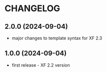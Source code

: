 CHANGELOG
=========

2.0.0 (2024-09-04)
------------------

* major changes to template syntax for XF 2.3

1.0.0 (2024-09-04)
------------------

* first release - XF 2.2 version
